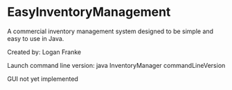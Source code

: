 # EasyInventoryManagement

A commercial inventory management system designed to be simple and easy to use 
in Java.

Created by: Logan Franke

Launch command line version: java InventoryManager commandLineVersion

GUI not yet implemented
